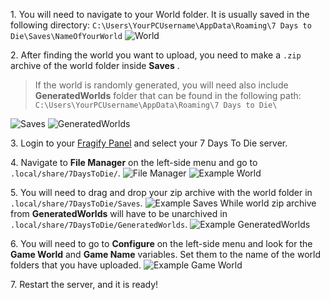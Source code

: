 
1\. You will need to navigate to your World folder. It is usually saved in the following directory: `C:\Users\YourPCUsername\AppData\Roaming\7 Days to Die\Saves\NameOfYourWorld`
![World](../images/world.png)

2\. After finding the world you want to upload, you need to make a `.zip` archive of the world folder inside **Saves** .
> If the world is randomly generated, you will need also include **GeneratedWorlds** folder that can be found in the following path: `C:\Users\YourPCUsername\AppData\Roaming\7 Days to Die\`

![Saves](../images/saves.png)
![GeneratedWorlds](../images/generated-worlds.png)

3\. Login to your [Fragify Panel](https://panel.fragify.net/auth/login) and select your 7 Days To Die server.

4\. Navigate to **File Manager** on the left-side menu and go to `.local/share/7DaysToDie/`.
![File Manager](../images/file-manager.png)
![Example World](../images/example-world.png)

5\. You will need to drag and drop your zip archive with the world folder in `.local/share/7DaysToDie/Saves`.
![Example Saves](../images/example-saves.png)
 While world zip archive from **GeneratedWorlds** will have to be unarchived in `.local/share/7DaysToDie/GeneratedWorlds`.
 ![Example GeneratedWorlds](../images/example-generatedworlds.png)

6\. You will need to go to **Configure** on the left-side menu and look for the **Game World** and **Game Name** variables. Set them to the name of the world folders that you have uploaded. 
![Example Game World](../images/example-gameworld.png)

7\. Restart the server, and it is ready!